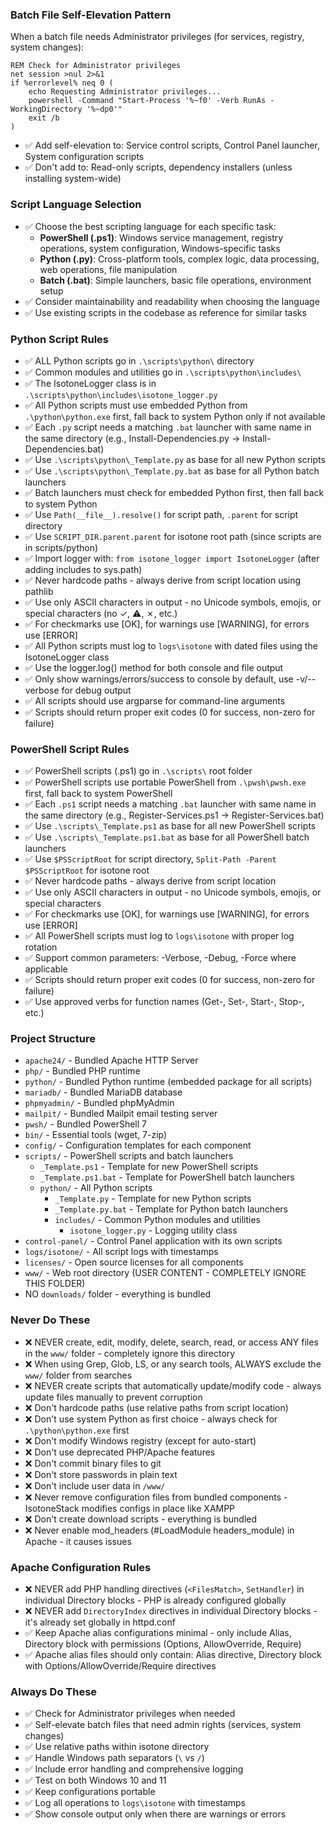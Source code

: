 ### Batch File Self-Elevation Pattern
When a batch file needs Administrator privileges (for services, registry, system changes):
```batch
REM Check for Administrator privileges
net session >nul 2>&1
if %errorlevel% neq 0 (
    echo Requesting Administrator privileges...
    powershell -Command "Start-Process '%~f0' -Verb RunAs -WorkingDirectory '%~dp0'"
    exit /b
)
```
- ✅ Add self-elevation to: Service control scripts, Control Panel launcher, System configuration scripts
- ✅ Don't add to: Read-only scripts, dependency installers (unless installing system-wide)

### Script Language Selection
- ✅ Choose the best scripting language for each specific task:
  - **PowerShell (.ps1)**: Windows service management, registry operations, system configuration, Windows-specific tasks
  - **Python (.py)**: Cross-platform tools, complex logic, data processing, web operations, file manipulation
  - **Batch (.bat)**: Simple launchers, basic file operations, environment setup
- ✅ Consider maintainability and readability when choosing the language
- ✅ Use existing scripts in the codebase as reference for similar tasks

### Python Script Rules
- ✅ ALL Python scripts go in `.\scripts\python\` directory
- ✅ Common modules and utilities go in `.\scripts\python\includes\`
- ✅ The IsotoneLogger class is in `.\scripts\python\includes\isotone_logger.py`
- ✅ All Python scripts must use embedded Python from `.\python\python.exe` first, fall back to system Python only if not available
- ✅ Each `.py` script needs a matching `.bat` launcher with same name in the same directory (e.g., Install-Dependencies.py → Install-Dependencies.bat)
- ✅ Use `.\scripts\python\_Template.py` as base for all new Python scripts
- ✅ Use `.\scripts\python\_Template.py.bat` as base for all Python batch launchers
- ✅ Batch launchers must check for embedded Python first, then fall back to system Python
- ✅ Use `Path(__file__).resolve()` for script path, `.parent` for script directory
- ✅ Use `SCRIPT_DIR.parent.parent` for isotone root path (since scripts are in scripts/python)
- ✅ Import logger with: `from isotone_logger import IsotoneLogger` (after adding includes to sys.path)
- ✅ Never hardcode paths - always derive from script location using pathlib
- ✅ Use only ASCII characters in output - no Unicode symbols, emojis, or special characters (no ✓, ⚠, ✗, etc.)
- ✅ For checkmarks use [OK], for warnings use [WARNING], for errors use [ERROR]
- ✅ All Python scripts must log to `logs\isotone` with dated files using the IsotoneLogger class
- ✅ Use the logger.log() method for both console and file output
- ✅ Only show warnings/errors/success to console by default, use -v/--verbose for debug output
- ✅ All scripts should use argparse for command-line arguments
- ✅ Scripts should return proper exit codes (0 for success, non-zero for failure)

### PowerShell Script Rules
- ✅ PowerShell scripts (.ps1) go in `.\scripts\` root folder
- ✅ PowerShell scripts use portable PowerShell from `.\pwsh\pwsh.exe` first, fall back to system PowerShell
- ✅ Each `.ps1` script needs a matching `.bat` launcher with same name in the same directory (e.g., Register-Services.ps1 → Register-Services.bat)
- ✅ Use `.\scripts\_Template.ps1` as base for all new PowerShell scripts
- ✅ Use `.\scripts\_Template.ps1.bat` as base for all PowerShell batch launchers
- ✅ Use `$PSScriptRoot` for script directory, `Split-Path -Parent $PSScriptRoot` for isotone root
- ✅ Never hardcode paths - always derive from script location
- ✅ Use only ASCII characters in output - no Unicode symbols, emojis, or special characters
- ✅ For checkmarks use [OK], for warnings use [WARNING], for errors use [ERROR]
- ✅ All PowerShell scripts must log to `logs\isotone` with proper log rotation
- ✅ Support common parameters: -Verbose, -Debug, -Force where applicable
- ✅ Scripts should return proper exit codes (0 for success, non-zero for failure)
- ✅ Use approved verbs for function names (Get-, Set-, Start-, Stop-, etc.)

### Project Structure
- `apache24/` - Bundled Apache HTTP Server
- `php/` - Bundled PHP runtime
- `python/` - Bundled Python runtime (embedded package for all scripts)
- `mariadb/` - Bundled MariaDB database
- `phpmyadmin/` - Bundled phpMyAdmin
- `mailpit/` - Bundled Mailpit email testing server
- `pwsh/` - Bundled PowerShell 7
- `bin/` - Essential tools (wget, 7-zip)
- `config/` - Configuration templates for each component
- `scripts/` - PowerShell scripts and batch launchers
  - `_Template.ps1` - Template for new PowerShell scripts
  - `_Template.ps1.bat` - Template for PowerShell batch launchers
  - `python/` - All Python scripts
    - `_Template.py` - Template for new Python scripts
    - `_Template.py.bat` - Template for Python batch launchers
    - `includes/` - Common Python modules and utilities
      - `isotone_logger.py` - Logging utility class
- `control-panel/` - Control Panel application with its own scripts
- `logs/isotone/` - All script logs with timestamps
- `licenses/` - Open source licenses for all components
- `www/` - Web root directory (USER CONTENT - COMPLETELY IGNORE THIS FOLDER)
- NO `downloads/` folder - everything is bundled

### Never Do These
- ❌ NEVER create, edit, modify, delete, search, read, or access ANY files in the `www/` folder - completely ignore this directory
- ❌ When using Grep, Glob, LS, or any search tools, ALWAYS exclude the `www/` folder from searches
- ❌ NEVER create scripts that automatically update/modify code - always update files manually to prevent corruption
- ❌ Don't hardcode paths (use relative paths from script location)
- ❌ Don't use system Python as first choice - always check for `.\python\python.exe` first
- ❌ Don't modify Windows registry (except for auto-start)
- ❌ Don't use deprecated PHP/Apache features
- ❌ Don't commit binary files to git
- ❌ Don't store passwords in plain text
- ❌ Don't include user data in `/www/`
- ❌ Never remove configuration files from bundled components - IsotoneStack modifies configs in place like XAMPP
- ❌ Don't create download scripts - everything is bundled
- ❌ Never enable mod_headers (#LoadModule headers_module) in Apache - it causes issues

### Apache Configuration Rules
- ❌ NEVER add PHP handling directives (`<FilesMatch>`, `SetHandler`) in individual Directory blocks - PHP is already configured globally
- ❌ NEVER add `DirectoryIndex` directives in individual Directory blocks - it's already set globally in httpd.conf
- ✅ Keep Apache alias configurations minimal - only include Alias, Directory block with permissions (Options, AllowOverride, Require)
- ✅ Apache alias files should only contain: Alias directive, Directory block with Options/AllowOverride/Require directives

### Always Do These
- ✅ Check for Administrator privileges when needed
- ✅ Self-elevate batch files that need admin rights (services, system changes)
- ✅ Use relative paths within isotone directory
- ✅ Handle Windows path separators (`\` vs `/`)
- ✅ Include error handling and comprehensive logging
- ✅ Test on both Windows 10 and 11
- ✅ Keep configurations portable
- ✅ Log all operations to `logs\isotone` with timestamps
- ✅ Show console output only when there are warnings or errors